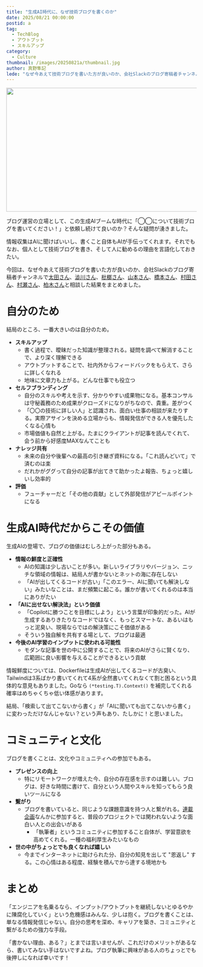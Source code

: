 ```yaml
---
title: "生成AI時代に、なぜ技術ブログを書くのか"
date: 2025/08/21 00:00:00
postid: a
tag:
  - TechBlog
  - アウトプット
  - スキルアップ
category:
  - Culture
thumbnail: /images/20250821a/thumbnail.jpg
author: 真野隼記
lede: "なぜ今あえて技術ブログを書いた方が良いのか、会社Slackのブログ寄稿者チャンネルで相談した結果をまとめました。"
---
```

<img src="/images/20250821a/top.jpg" alt="" width="600" height="327" >

ブログ運営の立場として、この生成AIブームな時代に「◯◯について技術ブログを書いてください！」と依頼し続けて良いのか？そんな疑問が湧きました。

情報収集はAIに聞けばいいし、書くこと自体もAIが手伝ってくれます。それでもなお、個人として技術ブログを書き、そして人に勧めるの理由を言語化しておきたい。

今回は、なぜ今あえて技術ブログを書いた方が良いのか、会社Slackのブログ寄稿者チャンネルで[太田さん](/authors/%E5%A4%AA%E7%94%B0%E6%B4%8B%E4%BB%8B/)、[澁川さん](/authors/%E6%BE%81%E5%B7%9D%E5%96%9C%E8%A6%8F/)、[枇榔さん](/authors/%E6%9E%87%E6%A6%94%E6%99%83%E8%A3%95/)、[山本さん](/authors/%E5%B1%B1%E6%9C%AC%E7%AB%9C%E7%8E%84/)、[橋本さん](/authors/%E6%A9%8B%E6%9C%AC%E7%AB%9C%E6%88%91/)、[村田さん](/authors/%E6%9D%91%E7%94%B0%E9%9D%96%E6%8B%93/)、[村瀬さん](/authors/%E6%9D%91%E7%80%AC%E5%96%84%E5%89%87/)、[柏木さん](/authors/%E6%9F%8F%E6%9C%A8%E7%A5%A5%E5%AD%90/)と相談した結果をまとめました。

# 自分のため

結局のところ、一番大きいのは自分のため。

* **スキルアップ**
  * 書く過程で、曖昧だった知識が整理される。疑問を調べて解消することで、より深く理解できる
  * アウトプットすることで、社内外からフィードバックをもらえて、さらに詳しくなれる
  * 地味に文章力も上がる。どんな仕事でも役立つ
* **セルフブランディング**
  * 自分のスキルや考えを示す、分かりやすい成果物になる。基本コンサルは守秘義務のため成果がクローズドになりがちなので、貴重。差がつく
  * 「〇〇の技術に詳しい人」と認識され、面白い仕事の相談が来たりする。実際アサインを決める立場からも、情報発信ができる人を優先したくなる心情も
  * 市場価値も自然と上がる。たまにクライアントが記事を読んでくれて、会う前から好感度MAXなんてことも
* **ナレッジ共有**
  * 未来の自分や後輩への最高の引き継ぎ資料になる。「これ読んどいて」で済むのは楽
  * だれかがググって自分の記事が出てきて助かったよ報告、ちょっと嬉しいし効率的
* **評価**
  * フューチャーだと「その他の貢献」として外部発信がアピールポイントになる

# 生成AI時代だからこその価値

生成AIの登場で、ブログの価値はむしろ上がった部分もある。

* **情報の鮮度と正確性**
  * AIの知識は少し古いことが多い。新しいライブラリやバージョン、ニッチな領域の情報は、結局人が書かないとネットの海に存在しない
  * 「AIが出してくるコードが古い」「このエラー、AIに聞いても解決しない」みたいなことは、まだ頻繁に起こる。誰かが書いてくれるのは本当にありがたい
* **「AIに出せない解決法」という価値**
  * 「Copilotに勝つことを目標にしよう」という言葉が印象的だった。AIが生成するありきたりなコードではなく、もっとスマートな、あるいはもっと泥臭い、現場ならではの解決策にこそ価値がある
  * そういう独自解を共有する場として、ブログは最適
* **今後のAI学習のインプットに使われる可能性**
  * モダンな記事を世の中に公開することで、将来のAIがさらに賢くなり、広範囲に良い影響を与えることができるという貢献

情報鮮度については、Dockerfileは生成AIが出してくるコードが古臭い、Tailwindは3系ばかり書いてくれて4系が全然書いてくれなくて割と困るという具体的な意見もありました。Goなら `(*testing.T).Context()` を補完してくれる確率はめちゃくちゃ低い体感があります。

結局、「検索して出てこないから書く」が「AIに聞いても出てこないから書く」に変わっただけなんじゃない？という声もあり、たしかに！と思いました。

# コミュニティと文化

ブログを書くことは、文化やコミュニティへの参加でもある。

* **プレゼンスの向上**
  * 特にリモートワークが増えた今、自分の存在感を示すのは難しい。ブログは、好きな時間に書けて、自分という人間やスキルを知ってもらう良いツールになる
* **繋がり**
  * ブログを書いていると、同じような課題意識を持つ人と繋がれる。[連載企画](/articles/20200908/)なんかに参加すると、普段のプロジェクトでは関われないような面白い人との出会いがある
    * 「執筆者」というコミュニティに参加すること自体が、学習意欲を高めてくれる。一種の福利厚生みたいなもの
* **世の中がちょっとでも良くなれば嬉しい**
  * 今までインターネットに助けられた分、自分の知見を出して "恩返し" する。この心情はある程度、経験を積んでから達する境地かも

# まとめ

「エンジニアを名乗るなら、インプット/アウトプットを継続しないとゆるやかに陳腐化していく」という危機感はみんな、少しは抱く。ブログを書くことは、単なる情報発信じゃない。自分の思考を深め、キャリアを築き、コミュニティと繋がるための強力な手段。

「書かない理由、ある？」とまでは言いませんが、これだけのメリットがあるなら、書いてみない手はないですよね。ブログ執筆に興味がある人のちょっとでも後押しになれば幸いです！
